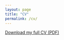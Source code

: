 ```yaml
---
layout: page
title: "CV"
permalink: /cv/
---
```


[Download my full CV (PDF)](/assets/files/Tamucci_Jeffrey_CV.pdf)
